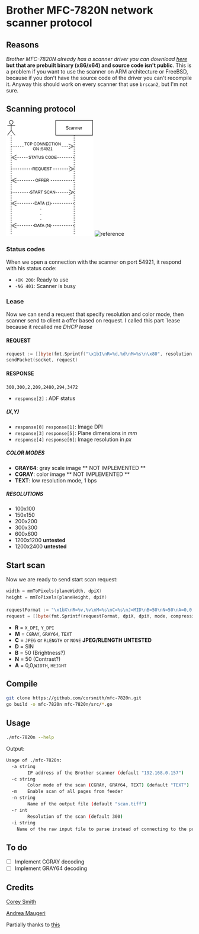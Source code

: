 # Brother MFC-7820N network scanner protocol

## Reasons

_Brother MFC-7820N already has a scanner driver you can download [here](https://support.brother.com/g/b/downloadtop.aspx?c=it&lang=it&prod=mfc7820n_all)_ **but that are prebuilt binary (x86/x64) and source code isn't public**. This is a problem if you want to use the scanner on ARM architecture or FreeBSD, because if you don't have the source code of the driver you can't recompile it. Anyway this should work on every scanner that use `brscan2`, but I'm not sure.

## Scanning protocol

![protocol](./docs/protocol.png)
![reference](https://github.com/jmesmon/brother2/blob/master/PROTO)

### Status codes

When we open a connection with the scanner on port 54921, it respond with his status code:

- `+OK 200`: Ready to use
- `-NG 401`: Scanner is busy

### Lease

Now we can send a request that specify resolution and color mode, then scanner send to client a offer based on request.
I called this part `lease because it recalled me _DHCP lease_

#### REQUEST

```go
request := []byte(fmt.Sprintf("\x1bI\nR=%d,%d\nM=%s\n\x80", resolution, resolution, mode))
sendPacket(socket, request)
```

#### RESPONSE

`300,300,2,209,2480,294,3472`

- `response[2]` : ADF status

##### (X,Y)

- `response[0]` `response[1]`: Image DPI
- `response[3]` `response[5]`: Plane dimensions in _mm_
- `response[4]` `response[6]`: Image resolution in _px_

##### COLOR MODES

- **GRAY64**: gray scale image ** NOT IMPLEMENTED **
- **CGRAY**: color image ** NOT IMPLEMENTED **
- **TEXT**: low resolution mode, 1 bps

##### RESOLUTIONS

- 100x100
- 150x150
- 200x200
- 300x300
- 600x600
- 1200x1200 **untested**
- 1200x2400 **untested**

## Start scan

Now we are ready to send start scan request:

```go
width = mmToPixels(planeWidth, dpiX)
height = mmToPixels(planeHeight, dpiY)

requestFormat := "\x1bX\nR=%v,%v\nM=%s\nC=%s\nJ=MID\nB=50\nN=50\nA=0,0,%d,%d\n\x80"
request = []byte(fmt.Sprintf(requestFormat, dpiX, dpiY, mode, compression, width, height))
```

- **R** = `X_DPI`, `Y_DPI`
- **M** = `CGRAY`, `GRAY64`, `TEXT`
- **C** = `JPEG` or `RLENGTH` or `NONE` **JPEG/RLENGTH UNTESTED**
- **D** = SIN
- **B** = 50 (Brightness?)
- **N** = 50 (Contrast?)
- **A** = 0,0,`WIDTH`, `HEIGHT`

## Compile

```bash
git clone https://github.com/corsmith/mfc-7820n.git
go build -o mfc-7820n mfc-7820n/src/*.go
```

## Usage

```bash
./mfc-7820n --help
```

Output:

```bash
Usage of ./mfc-7820n:
  -a string
        IP address of the Brother scanner (default "192.168.0.157")
  -c string
        Color mode of the scan (CGRAY, GRAY64, TEXT) (default "TEXT")
  -m    Enable scan of all pages from feeder
  -n string
        Name of the output file (default "scan.tiff")
  -r int
        Resolution of the scan (default 300)
  -i string
	Name of the raw input file to parse instead of connecting to the printer
```

## To do

- [ ] Implement CGRAY decoding
- [ ] Implement GRAY64 decoding

## Credits

[Corey Smith](https://github.com/corsmith)

[Andrea Maugeri](https://github.com/v0lp3)

Partially thanks to [this](https://github.com/davidar/mfc7400c/)
